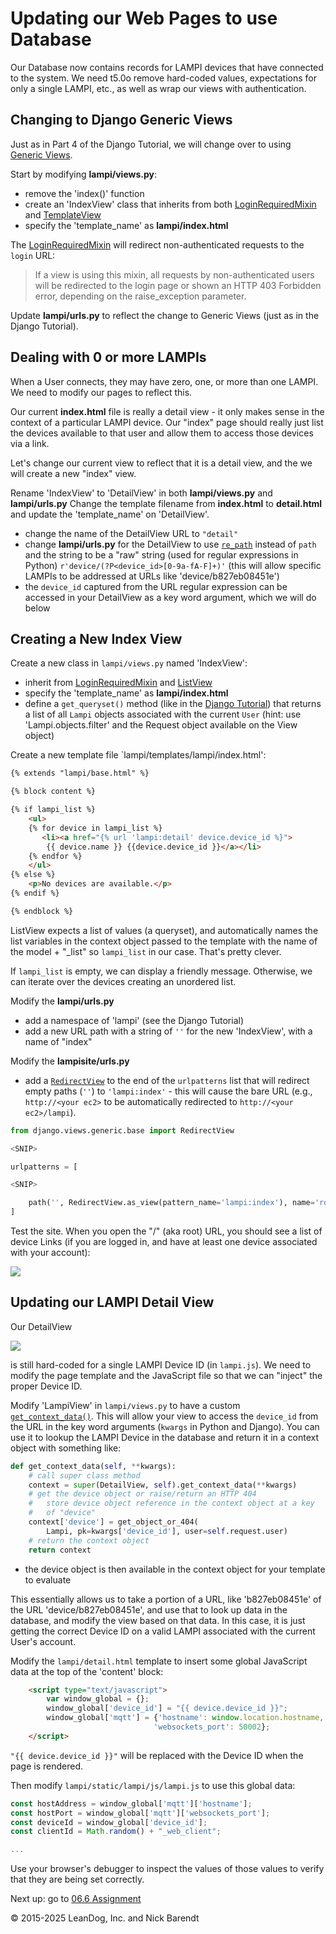 # Updating our Web Pages to use Database

Our Database now contains records for LAMPI devices that have connected to the system.  We need t5.0o remove hard-coded values, expectations for only a single LAMPI, etc., as well as wrap our views with authentication.

## Changing to Django Generic Views

Just as in Part 4 of the Django Tutorial, we will change over to using [Generic Views](https://docs.djangoproject.com/en/5.0/intro/tutorial04/#use-generic-views-less-code-is-better).

Start by modifying **lampi/views.py**:

* remove the 'index()' function
* create an 'IndexView' class that inherits from both [LoginRequiredMixin](https://docs.djangoproject.com/en/5.0/topics/auth/default/#the-loginrequiredmixin-mixin) and [TemplateView](https://docs.djangoproject.com/en/5.0/ref/class-based-views/base/#templateview)
* specify the 'template_name' as **lampi/index.html**

The [LoginRequiredMixin](https://docs.djangoproject.com/en/5.0/topics/auth/default/#the-loginrequiredmixin-mixin) will redirect non-authenticated requests to the `login` URL:

> If a view is using this mixin, all requests by non-authenticated users will be redirected to the login page or shown an HTTP 403 Forbidden error, depending on the raise_exception parameter.

Update **lampi/urls.py** to reflect the change to Generic Views (just as in the Django Tutorial).

## Dealing with 0 or more LAMPIs

When a User connects, they may have zero, one, or more than one LAMPI.  We need to modify our pages to reflect this.

Our current **index.html** file is really a detail view - it only makes sense in the context of a particular LAMPI device.  Our "index" page should really just list the devices available to that user and allow them to access those devices via a link.

Let's change our current view to reflect that it is a detail view, and the we will create a new "index" view.

Rename 'IndexView' to 'DetailView' in both **lampi/views.py** and **lampi/urls.py**
Change the template filename from **index.html** to **detail.html** and update the 'template_name' on 'DetailView'.

* change the name of the DetailView URL to `"detail"`
* change **lampi/urls.py** for the DetailView to use [`re_path`](https://docs.djangoproject.com/en/5.0/ref/urls/#re-path) instead of `path` and the string to be a "raw" string (used for regular expressions in Python) `r'device/(?P<device_id>[0-9a-fA-F]+)'` (this will allow specific LAMPIs to be addressed at URLs like 'device/b827eb08451e')
* the `device_id` captured from the URL regular expression can be accessed in your DetailView as a key word argument, which we will do below


## Creating a New Index View

Create a new class in `lampi/views.py` named 'IndexView':

* inherit from  [LoginRequiredMixin](https://docs.djangoproject.com/en/5.0/topics/auth/default/#the-loginrequiredmixin-mixin) and [ListView](https://docs.djangoproject.com/en/5.0/ref/class-based-views/generic-display/#django.views.generic.list.ListView) 
* specify the 'template_name' as **lampi/index.html** 
* define a `get_queryset()` method (like in the [Django Tutorial](https://docs.djangoproject.com/en/5.0/intro/tutorial04/#amend-views)) that returns a list of all `Lampi` objects associated with the current `User` (hint: use 'Lampi.objects.filter' and the Request object available on the View object)

Create a new template file `lampi/templates/lampi/index.html':

```html
{% extends "lampi/base.html" %}

{% block content %}

{% if lampi_list %}
    <ul>
    {% for device in lampi_list %}
       <li><a href="{% url 'lampi:detail' device.device_id %}">
        {{ device.name }} {{device.device_id }}</a></li>
    {% endfor %}
    </ul>
{% else %}
    <p>No devices are available.</p>
{% endif %}

{% endblock %}
```

ListView expects a list of values (a queryset), and automatically names the list variables in the context object passed to the template with the name of the model + "_list" so `lampi_list` in our case.  That's pretty clever.

If `lampi_list` is empty, we can display a friendly message.  Otherwise, we can iterate over the devices creating an unordered list.

Modify the **lampi/urls.py**

* add a namespace of 'lampi' (see the Django Tutorial)
* add a new URL path with a string of `''` for the new 'IndexView', with a name of "index"

Modify the **lampisite/urls.py**

* add a [`RedirectView`](https://docs.djangoproject.com/en/5.0/ref/class-based-views/base/#redirectview) to the end of the `urlpatterns` list that will redirect empty paths (`''`) to `'lampi:index'` - this will cause the bare URL (e.g., `http://<your ec2>` to be automatically redirected to `http://<your ec2>/lampi`).

```python
from django.views.generic.base import RedirectView

<SNIP>

urlpatterns = [

<SNIP>

    path('', RedirectView.as_view(pattern_name='lampi:index'), name='root'),
]
```

Test the site. When you open the "/" (aka root) URL, you should see a list of device Links (if you are logged in, and have at least one device associated with your account):

![](Images/new_index_page.png)

## Updating our LAMPI Detail View

Our DetailView

![](Images/detail_view.png)

is still hard-coded for a single LAMPI Device ID (in `lampi.js`).  We need to modify the page template and the JavaScript file so that we can "inject" the proper Device ID.

Modify 'LampiView' in `lampi/views.py` to have a custom [`get_context_data()`](https://docs.djangoproject.com/en/5.0/ref/class-based-views/mixins-single-object/#django.views.generic.detail.SingleObjectMixin.get_context_data).  This will allow your view to access the `device_id` from the URL in the key word arguments (`kwargs` in Python and Django). You can use it to lookup the LAMPI Device in the database and return it in a context object with something like:

```python
def get_context_data(self, **kwargs):
    # call super class method
    context = super(DetailView, self).get_context_data(**kwargs)
    # get the device object or raise/return an HTTP 404
    #   store device object reference in the context object at a key
    #   of "device"
    context['device'] = get_object_or_404(
        Lampi, pk=kwargs['device_id'], user=self.request.user)
    # return the context object
    return context
```
* the device object is then available in the context object for your template to evaluate 


This essentially allows us to take a portion of a URL, like 'b827eb08451e' of the URL 'device/b827eb08451e', and use that to look up data in the database, and modify the view based on that data.  In this case, it is just getting the correct Device ID on a valid LAMPI associated with the current User's account.

Modify the `lampi/detail.html` template to insert some global JavaScript data at the top of the 'content' block:

```html
    <script type="text/javascript">
        var window_global = {};
        window_global['device_id'] = "{{ device.device_id }}";
        window_global['mqtt'] = {'hostname': window.location.hostname,
                                'websockets_port': 50002};
    </script>
```

`"{{ device.device_id }}"` will be replaced with the Device ID when the page is rendered.

Then modify `lampi/static/lampi/js/lampi.js` to use this global data:

```js
const hostAddress = window_global['mqtt']['hostname'];
const hostPort = window_global['mqtt']['websockets_port'];
const deviceId = window_global['device_id'];
const clientId = Math.random() + "_web_client";

...
```

Use your browser's debugger to inspect the values of those values to verify that they are being set correctly.



Next up: go to [06.6 Assignment ](../06.6_Assignment/README.md)

&copy; 2015-2025 LeanDog, Inc. and Nick Barendt
